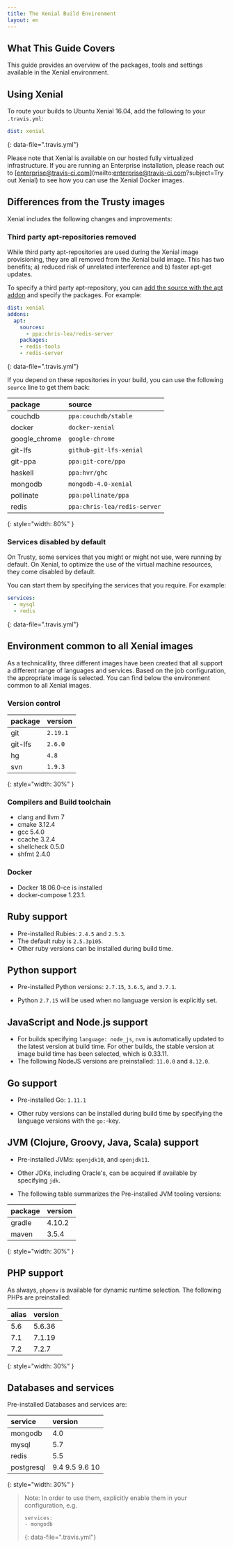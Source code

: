 ```yaml
---
title: The Xenial Build Environment
layout: en
---
```


## What This Guide Covers

This guide provides an overview of the packages, tools and settings available in the Xenial environment.

## Using Xenial

To route your builds to Ubuntu Xenial 16.04, add the following to your `.travis.yml`:

```yaml
dist: xenial
```
{: data-file=".travis.yml"}

Please note that Xenial is available on our hosted fully virtualized
infrastructure. If you are running an Enterprise installation, please reach out
to [enterprise@travis-ci.com](mailto:enterprise@travis-ci.com?subject=Try out Xenial) to see how you can use the Xenial Docker images.

## Differences from the Trusty images

Xenial includes the following changes and improvements:

### Third party apt-repositories removed

While third party apt-repositories are used during the Xenial image provisioning, they are all removed from the Xenial build image. This has two benefits; a) reduced risk of unrelated interference and b) faster apt-get updates.

To specify a third party apt-repository, you can [add the source with the apt addon](/user/installing-dependencies/#adding-apt-sources) and specify the packages. For example:

```yaml
dist: xenial
addons:
  apt:
    sources:
      - ppa:chris-lea/redis-server
    packages:
    - redis-tools
    - redis-server
```
{: data-file=".travis.yml"}

If you depend on these repositories in your build, you can use the following `source` line to get them back:

| package       | source                       |
|:--------------|:-----------------------------|
| couchdb       | `ppa:couchdb/stable`         |
| docker        | `docker-xenial`              |
| google_chrome | `google-chrome`              |
| git-lfs       | `github-git-lfs-xenial`      |
| git-ppa       | `ppa:git-core/ppa`           |
| haskell       | `ppa:hvr/ghc`                |
| mongodb       | `mongodb-4.0-xenial`         |
| pollinate     | `ppa:pollinate/ppa`          |
| redis         | `ppa:chris-lea/redis-server` |
{: style="width: 80%" }

### Services disabled by default

On Trusty, some services that you might or might not use, were running by
default. On Xenial, to optimize the use of the virtual machine resources, they come disabled by default.

You can start them by specifying the services that you require. For example:

```yaml
services:
  - mysql
  - redis
```
{: data-file=".travis.yml"}

## Environment common to all Xenial images

As a technicallity, three different images have been created that all support a
different range of languages and services. Based on the job configuration, the
appropriate image is selected. You can find below the environment common to all Xenial images.

### Version control

| package | version  |
|:--------|:---------|
| git     | `2.19.1` |
| git-lfs | `2.6.0`  |
| hg      | `4.8`    |
| svn     | `1.9.3`  |
{: style="width: 30%" }

### Compilers and Build toolchain

* clang and llvm 7
* cmake 3.12.4
* gcc 5.4.0
* ccache 3.2.4
* shellcheck 0.5.0
* shfmt 2.4.0

### Docker

* Docker 18.06.0-ce is installed
* docker-compose 1.23.1.

## Ruby support

* Pre-installed Rubies: `2.4.5` and `2.5.3`.
* The default ruby is `2.5.3p105`.
* Other ruby versions can be installed during build time.

## Python support

* Pre-installed Python versions: `2.7.15`, `3.6.5`, and `3.7.1`.

* Python `2.7.15` will be used when no language version is explicitly set.

## JavaScript and Node.js support

* For builds specifying `language: node_js`, `nvm` is automatically updated to the latest version at build time. For other builds, the stable version at image build time has been selected, which is 0.33.11.
* The following NodeJS versions are preinstalled: `11.0.0` and `8.12.0`.

## Go support

* Pre-installed Go: `1.11.1`

* Other ruby versions can be installed during build time by specifying the language versions with the `go:`-key.

## JVM (Clojure, Groovy, Java, Scala) support

* Pre-installed JVMs: `openjdk10`, and `openjdk11`.

* Other JDKs, including Oracle's, can be acquired if available by specifying `jdk`.

* The following table summarizes the Pre-installed JVM tooling versions:

| package | version |
|:--------|:--------|
| gradle  | 4.10.2  |
| maven   | 3.5.4   |
{: style="width: 30%" }

## PHP support
As always, `phpenv` is available for dynamic runtime selection. The following
PHPs are preinstalled:

| alias | version |
|:------|:--------|
| 5.6   | 5.6.36  |
| 7.1   | 7.1.19  |
| 7.2   | 7.2.7   |
{: style="width: 30%" }

## Databases and services

Pre-installed Databases and services are:

| service    | version        |
|:-----------|:---------------|
| mongodb    | 4.0            |
| mysql      | 5.7            |
| redis      | 5.5            |
| postgresql | 9.4 9.5 9.6 10 |
{: style="width: 30%" }

> Note: In order to use them, explicitly enable them in your configuration, e.g.
> ```
> services:
> - mongodb
> ```
> {: data-file=".travis.yml"}
